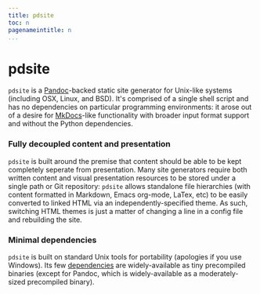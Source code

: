 ```yaml
---
title: pdsite
toc: n
pagenameintitle: n
...
```


# pdsite
`pdsite` is a [Pandoc](http://pandoc.org/)-backed static site generator for Unix-like systems (including OSX, Linux, and BSD). It's comprised of a single shell script and has no dependencies on particular programming environments: it arose out of a desire for [MkDocs](http://www.mkdocs.org/)-like functionality with broader input format support and without the Python dependencies.

### Fully decoupled content and presentation
`pdsite` is built around the premise that content should be able to be kept completely seperate from presentation. Many site generators require both written content and visual presentation resources to be stored under a single path or Git repository: `pdsite` allows standalone file hierarchies (with content formatted in Markdown, Emacs org-mode, LaTex, etc) to be easily converted to linked HTML via an independently-specified theme. As such, switching HTML themes is just a matter of changing a line in a config file and rebuilding the site.

### Minimal dependencies
`pdsite` is built on standard Unix tools for portability (apologies if you use Windows). Its few [dependencies](installing#dependencies) are widely-available as tiny precompiled binaries (except for Pandoc, which is widely-available as a moderately-sized precompiled binary).
